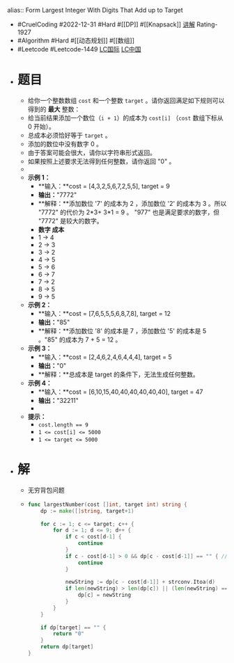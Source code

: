 alias:: Form Largest Integer With Digits That Add up to Target

- #CruelCoding #2022-12-31 #Hard #[[DP]] #[[Knapsack]] [讲解](https://youtu.be/E17ff2rZ_8M) Rating-1927
- #Algorithm #Hard #[[动态规划]] #[[数组]]
- #Leetcode #Leetcode-1449 [LC国际](https://leetcode.com/problems/form-largest-integer-with-digits-that-add-up-to-target/) [LC中国](https://leetcode.cn/problems/form-largest-integer-with-digits-that-add-up-to-target/)
- # 题目
	- 给你一个整数数组 `cost` 和一个整数 `target` 。请你返回满足如下规则可以得到的 **最大** 整数：
	- 给当前结果添加一个数位（`i + 1`）的成本为 `cost[i]` （`cost` 数组下标从 0 开始）。
	- 总成本必须恰好等于 `target` 。
	- 添加的数位中没有数字 0 。
	- 由于答案可能会很大，请你以字符串形式返回。
	- 如果按照上述要求无法得到任何整数，请你返回 "0" 。
	-
	- **示例 1：**
		- **输入：**cost = [4,3,2,5,6,7,2,5,5], target = 9
		- **输出：**"7772"
		- **解释：**添加数位 '7' 的成本为 2 ，添加数位 '2' 的成本为 3 。所以 "7772" 的代价为 2\*3+ 3\*1 = 9 。 "977" 也是满足要求的数字，但 "7772" 是较大的数字。
		- **数字 成本**
		- 1 -> 4
		- 2 -> 3
		- 3 -> 2
		- 4 -> 5
		- 5 -> 6
		- 6 -> 7
		- 7 -> 2
		- 8 -> 5
		- 9 -> 5
	- **示例 2：**
		- **输入：**cost = [7,6,5,5,5,6,8,7,8], target = 12
		- **输出：**"85"
		- **解释：**添加数位 '8' 的成本是 7 ，添加数位 '5' 的成本是 5 。"85" 的成本为 7 + 5 = 12 。
	- **示例 3：**
		- **输入：**cost = [2,4,6,2,4,6,4,4,4], target = 5
		- **输出：**"0"
		- **解释：**总成本是 target 的条件下，无法生成任何整数。
	- **示例 4：**
		- **输入：**cost = [6,10,15,40,40,40,40,40,40], target = 47
		- **输出：**"32211"
		-
	- **提示：**
		- `cost.length == 9`
		- `1 <= cost[i] <= 5000`
		- `1 <= target <= 5000`
- # 解
	- 无穷背包问题
	- ```go
	  func largestNumber(cost []int, target int) string {
	      dp := make([]string, target+1)
	      
	      for c := 1; c <= target; c++ {
	          for d := 1; d <= 9; d++ {
	              if c < cost[d-1] {
	                  continue
	              }
	              if c - cost[d-1] > 0 && dp[c - cost[d-1]] == "" { // make sure total_cost=target
	                  continue
	              }
	              
	              newString := dp[c - cost[d-1]] + strconv.Itoa(d)
	              if len(newString) > len(dp[c]) || (len(newString) == len(dp[c]) && strings.Compare(newString, dp[c]) > 0) {
	                  dp[c] = newString
	              }
	          }
	      }
	      
	      if dp[target] == "" {
	          return "0"
	      }
	      return dp[target]
	  }
	  
	  
	  ```